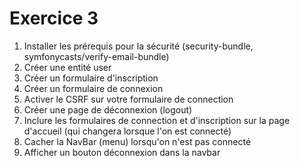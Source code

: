 # Exercice 3

1) Installer les prérequis pour la sécurité (security-bundle, symfonycasts/verify-email-bundle)
2) Créer une entité user
3) Créer un formulaire d'inscription
4) Créer un formulaire de connexion
5) Activer le CSRF sur votre formulaire de connection
6) Créer une page de déconnexion (logout)
7) Inclure les formulaires de connection et d'inscription sur la page d'accueil (qui changera lorsque l'on est connecté)
8) Cacher la NavBar (menu) lorsqu'on n'est pas connecté
9) Afficher un bouton déconnexion dans la navbar